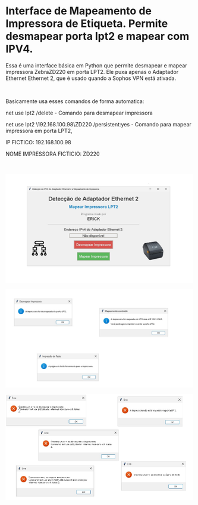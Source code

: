 # Interface de Mapeamento de Impressora de Etiqueta. Permite desmapear porta lpt2 e mapear com IPV4.

Essa é uma interface básica em Python que permite desmapear e mapear impressora ZebraZD220 em porta LPT2. 
Ele puxa apenas o Adaptador Ethernet Ethernet 2, que é usado quando a Sophos VPN está ativada.

<br>

Basicamente usa esses comandos de forma automatica:

net use lpt2 /delete - Comando para desmapear impressora

net use lpt2 \\192.168.100.98\ZD220 /persistent:yes - Comando para mapear impressora em porta LPT2, 

IP FICTICO: 192.168.100.98 

NOME IMPRESSORA FICTICIO: ZD220

<br>

![Interface](https://github.com/ErickDaniel7/python/blob/main/projetos-de-aprendizado/IPV4/IMG/Interface.jpg)

![Sucesso](https://github.com/ErickDaniel7/python/blob/main/projetos-de-aprendizado/IPV4/IMG/Sucesso.jpg)

![Erro](https://github.com/ErickDaniel7/python/blob/main/projetos-de-aprendizado/IPV4/IMG/Erro.jpg)
